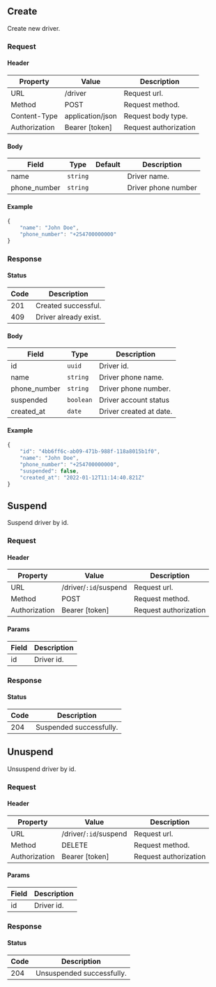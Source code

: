 ## Create

Create new driver.

### Request

#### Header

| Property      | Value            | Description           |
| ------------- | ---------------- | --------------------- |
| URL           | /driver          | Request url.          |
| Method        | POST             | Request method.       |
| Content-Type  | application/json | Request body type.    |
| Authorization | Bearer [token]   | Request authorization |

#### Body

| Field        | Type     | Default | Description         |
| ------------ | -------- | ------- | ------------------- |
| name         | `string` |         | Driver name.        |
| phone_number | `string` |         | Driver phone number |

#### Example

```js
{
    "name": "John Doe",
    "phone_number": "+254700000000"
}
```

### Response

#### Status

| Code | Description           |
| ---- | --------------------- |
| 201  | Created successful.   |
| 409  | Driver already exist. |

#### Body

| Field        | Type      | Description             |
| ------------ | --------- | ----------------------- |
| id           | `uuid`    | Driver id.              |
| name         | `string`  | Driver phone name.      |
| phone_number | `string`  | Driver phone number.    |
| suspended    | `boolean` | Driver account status   |
| created_at   | `date`    | Driver created at date. |

#### Example

```js
{
    "id": "4bb6ff6c-ab09-471b-988f-118a8015b1f0",
    "name": "John Doe",
    "phone_number": "+254700000000",
    "suspended": false,
    "created_at": "2022-01-12T11:14:40.821Z"
}
```

## Suspend

Suspend driver by id.

### Request

#### Header

| Property      | Value                 | Description           |
| ------------- | --------------------- | --------------------- |
| URL           | /driver/`:id`/suspend | Request url.          |
| Method        | POST                  | Request method.       |
| Authorization | Bearer [token]        | Request authorization |

#### Params

| Field | Description |
| ----- | ----------- |
| id    | Driver id.  |

### Response

#### Status

| Code | Description             |
| ---- | ----------------------- |
| 204  | Suspended successfully. |

## Unuspend

Unsuspend driver by id.

### Request

#### Header

| Property      | Value                 | Description           |
| ------------- | --------------------- | --------------------- |
| URL           | /driver/`:id`/suspend | Request url.          |
| Method        | DELETE                | Request method.       |
| Authorization | Bearer [token]        | Request authorization |

#### Params

| Field | Description |
| ----- | ----------- |
| id    | Driver id.  |

### Response

#### Status

| Code | Description               |
| ---- | ------------------------- |
| 204  | Unsuspended successfully. |
